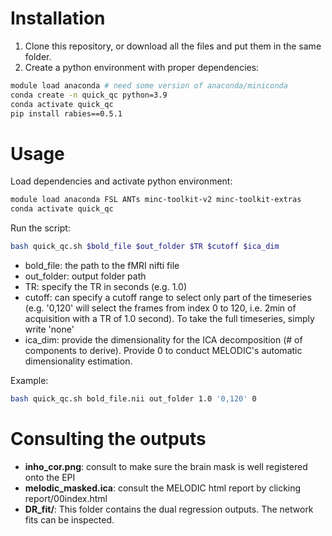 # Installation

1. Clone this repository, or download all the files and put them in the same folder.
2. Create a python environment with proper dependencies: 

```sh
module load anaconda # need some version of anaconda/miniconda
conda create -n quick_qc python=3.9
conda activate quick_qc
pip install rabies==0.5.1
```

# Usage

Load dependencies and activate python environment:

```sh
module load anaconda FSL ANTs minc-toolkit-v2 minc-toolkit-extras
conda activate quick_qc
```

Run the script:

```sh
bash quick_qc.sh $bold_file $out_folder $TR $cutoff $ica_dim
```

* bold_file: the path to the fMRI nifti file
* out_folder: output folder path
* TR: specify the TR in seconds (e.g. 1.0)
* cutoff: can specify a cutoff range to select only part of the timeseries (e.g. '0,120' will select the frames from index 0 to 120, i.e. 2min of acquisition with a TR of 1.0 second). To take the full timeseries, simply write 'none'
* ica_dim: provide the dimensionality for the ICA decomposition (# of components to derive). Provide 0 to conduct MELODIC's automatic dimensionality estimation.

Example:
```sh
bash quick_qc.sh bold_file.nii out_folder 1.0 '0,120' 0
```

# Consulting the outputs

* **inho_cor.png**: consult to make sure the brain mask is well registered onto the EPI
* **melodic_masked.ica**: consult the MELODIC html report by clicking report/00index.html
* **DR_fit/**: This folder contains the dual regression outputs. The network fits can be inspected.
